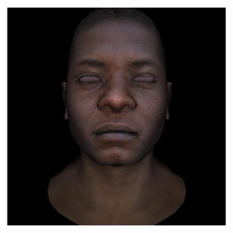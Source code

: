 ![](https://github.com/KienHoSD/3D_programming/blob/main/ssloys_lecture/L5_1_gouraud_shading/img/tga.jpg)
